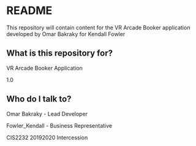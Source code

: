 
# README #

This repository will contain content for the VR Arcade Booker application developed by Omar Bakraky for Kendall Fowler

## What is this repository for?  ##
VR Arcade Booker Application

1.0

## Who do I talk to? ##

Omar Bakraky - Lead Developer 

Fowler_Kendall - Business Representative 

CIS2232 20192020 Intercession




